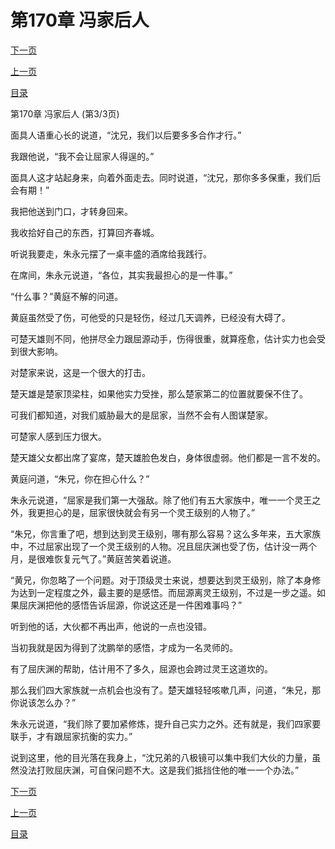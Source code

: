 <h1>第170章   冯家后人</h1>
            <div><p><a href="./510_%E7%AC%AC171%E7%AB%A0_%E9%9B%AA%E4%B8%AD%E9%80%81%E7%82%AD.md">下一页</a></p><p><a href="./508_%E7%AC%AC170%E7%AB%A0_%E5%86%AF%E5%AE%B6%E5%90%8E%E4%BA%BA.md">上一页</a></p><p><a href="../">目录</a></p></div>
            <div><p>第170章   冯家后人 (第3/3页)</p><p>面具人语重心长的说道，“沈兄，我们以后要多多合作才行。”</p><p>我跟他说，“我不会让屈家人得逞的。”</p><p>面具人这才站起身来，向着外面走去。同时说道，“沈兄，那你多多保重，我们后会有期！”</p><p>我把他送到门口，才转身回来。</p><p>我收拾好自己的东西，打算回齐春城。</p><p>听说我要走，朱永元摆了一桌丰盛的酒席给我践行。</p><p>在席间，朱永元说道，“各位，其实我最担心的是一件事。”</p><p>“什么事？”黄庭不解的问道。</p><p>黄庭虽然受了伤，可他受的只是轻伤，经过几天调养，已经没有大碍了。</p><p>可楚天雄则不同，他拼尽全力跟屈源动手，伤得很重，就算痊愈，估计实力也会受到很大影响。</p><p>对楚家来说，这是一个很大的打击。</p><p>楚天雄是楚家顶梁柱，如果他实力受挫，那么楚家第二的位置就要保不住了。</p><p>可我们都知道，对我们威胁最大的是屈家，当然不会有人图谋楚家。</p><p>可楚家人感到压力很大。</p><p>楚天雄父女都出席了宴席，楚天雄脸色发白，身体很虚弱。他们都是一言不发的。</p><p>黄庭问道，“朱兄，你在担心什么？”</p><p>朱永元说道，“屈家是我们第一大强敌。除了他们有五大家族中，唯一一个灵王之外，我更担心的是，屈家很快就会有另一个灵王级别的人物了。”</p><p>“朱兄，你言重了吧，想到达到灵王级别，哪有那么容易？这么多年来，五大家族中，不过屈家出现了一个灵王级别的人物。况且屈庆渊也受了伤，估计没一两个月，是很难恢复元气了。”黄庭苦笑着说道。</p><p>“黄兄，你忽略了一个问题。对于顶级灵士来说，想要达到灵王级别，除了本身修为达到一定程度之外，最主要的是感悟。而屈源离灵王级别，不过是一步之遥。如果屈庆渊把他的感悟告诉屈源，你说这还是一件困难事吗？”</p><p>听到他的话，大伙都不再出声，他说的一点也没错。</p><p>当初我就是因为得到了沈鹏举的感悟，才成为一名灵师的。</p><p>有了屈庆渊的帮助，估计用不了多久，屈源也会跨过灵王这道坎的。</p><p>那么我们四大家族就一点机会也没有了。楚天雄轻轻咳嗽几声，问道，“朱兄，那你说该怎么办？”</p><p>朱永元说道，“我们除了要加紧修炼，提升自己实力之外。还有就是，我们四家要联手，才有跟屈家抗衡的实力。”</p><p>说到这里，他的目光落在我身上，“沈兄弟的八极镜可以集中我们大伙的力量，虽然没法打败屈庆渊，可自保问题不大。这是我们抵挡住他的唯一一个办法。”</p></div>
            <div><p><a href="./510_%E7%AC%AC171%E7%AB%A0_%E9%9B%AA%E4%B8%AD%E9%80%81%E7%82%AD.md">下一页</a></p><p><a href="./508_%E7%AC%AC170%E7%AB%A0_%E5%86%AF%E5%AE%B6%E5%90%8E%E4%BA%BA.md">上一页</a></p><p><a href="../">目录</a></p></div>